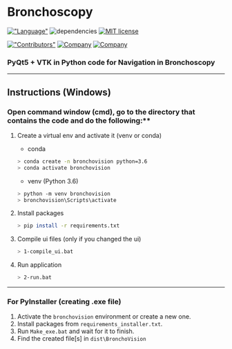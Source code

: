 # Bronchoscopy

[!["Language"](https://img.shields.io/github/languages/top/saeeddiscovery/bronchoscopy.svg?logo=python)](http://python.org/)
![dependencies](https://img.shields.io/badge/dependencies-PyQt5-orange)
[![MIT license](https://img.shields.io/badge/License-MIT-blue.svg)](https://lbesson.mit-license.org/)

[!["Contributors"](https://img.shields.io/github/contributors/saeeddiscovery/bronchoscopy.svg?style=social&logo=visual%20studio%20code)](https://github.com/saeeddiscovery/bronchoscopy/graphs/contributors)
[![Company](https://img.shields.io/badge/Company-Parsiss-blue.svg?style=social&logo=c)](http://parsiss.com/)
[![Company](https://img.shields.io/badge/Company-AitinTech-blue.svg?style=social&logo=c)](http://AitinTech.ir/)


### PyQt5 + VTK in Python code for Navigation in Bronchoscopy

-----------

## Instructions (Windows)

### Open command window (cmd), go to the directory that contains the code and do the following:**

1. Create a virtual env and activate it (venv or conda) 
    - conda
    ```bash
    > conda create -n bronchovision python=3.6
    > conda activate bronchovision
    ```
    - venv (Python 3.6)
    ```bash
    > python -m venv bronchovision
    > bronchovision\Scripts\activate
    ```


2. Install packages
    ```bash
    > pip install -r requirements.txt
    ```

3. Compile ui files (only if you changed the ui)
    ```bash
    > 1-compile_ui.bat
    ```

4. Run application
    ```bash
    > 2-run.bat
    ```
--------------
### For PyInstaller (creating .exe file)
1. Activate the `bronchovision` environment or create a new one.
2. Install packages from `requirements_installer.txt`.
3. Run `Make_exe.bat` and wait for it to finish.
4. Find the created file[s] in `dist\BronchoVision`

